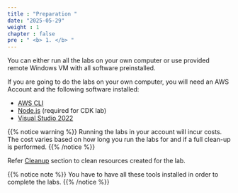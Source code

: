 ```yaml
---
title : "Preparation "
date: "2025-05-29"
weight : 1
chapter : false
pre : " <b> 1. </b> "
---
```


You can either run all the labs on your own computer or use provided remote Windows VM with all software preinstalled.

If you are going to do the labs on your own computer, you will need an AWS Account and the following software installed:
  - [AWS CLI](https://aws.amazon.com/cli/)
  - [Node.js](https://nodejs.org/en/) (required for CDK lab)
  - [Visual Studio 2022](https://visualstudio.microsoft.com/downloads/)


{{% notice warning %}}
Running the labs in your account will incur costs. The cost varies based on how long you run the labs for and if a full clean-up is performed.
{{% /notice %}}

Refer [Cleanup](/8-cleanup/) section to clean resources created for the lab.

{{% notice note %}}
You have to have all these tools installed in order to complete the labs.
{{% /notice %}}
